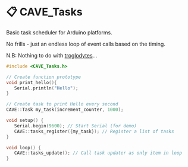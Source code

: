 # 📋 CAVE_Tasks

Basic task scheduler for Arduino platforms.

No frills - just an endless loop of event calls based on the timing.

N.B: Nothing to do with [troglodytes](https://en.wikipedia.org/wiki/Troglodyte)...

```c++
#include <CAVE_Tasks.h>

// Create function prototype
void print_hello(){
   Serial.println("Hello");
}

// Create task to print Hello every second
CAVE::Task my_task(increment_counter, 1000);

void setup() {
   Serial.begin(9600); // Start Serial (for demo)
   CAVE::tasks_register({my_task}); // Register a list of tasks
}

void loop() {
   CAVE::tasks_update(); // Call task updater as only item in loop
}
```